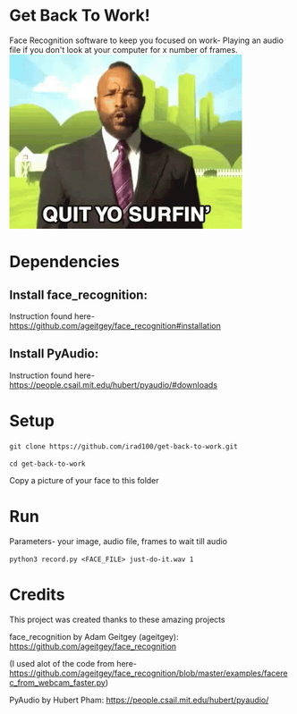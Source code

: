 # Get Back To Work!
Face Recognition software to keep you focused on work- Playing an audio file if you don't look at your computer for x number of frames.
![](get-back-to-work.gif)
# Dependencies
## Install face_recognition:
Instruction found here- https://github.com/ageitgey/face_recognition#installation

## Install PyAudio:
Instruction found here- https://people.csail.mit.edu/hubert/pyaudio/#downloads

# Setup
`git clone https://github.com/irad100/get-back-to-work.git`

`cd get-back-to-work`

Copy a picture of your face to this folder

# Run
Parameters- your image, audio file, frames to wait till audio

`python3 record.py <FACE_FILE> just-do-it.wav 1`

# Credits
This project was created thanks to these amazing projects

face_recognition by Adam Geitgey (ageitgey): https://github.com/ageitgey/face_recognition

(I used alot of the code from here- https://github.com/ageitgey/face_recognition/blob/master/examples/facerec_from_webcam_faster.py)

PyAudio by Hubert Pham: https://people.csail.mit.edu/hubert/pyaudio/
